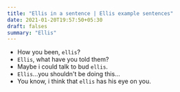 ```yaml
---
title: "Ellis in a sentence | Ellis example sentences"
date: 2021-01-20T19:57:50+05:30
draft: falses
summary: "Ellis"
---
```

- How you been, `ellis`?
- `Ellis`, what have you told them?
- Maybe i could talk to bud `ellis`.
- `Ellis`...you shouldn't be doing this...
- You know, i think that `ellis` has his eye on you.
                 
